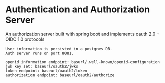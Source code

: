 <h1> 
    Authentication and Authorization Server
</h1>

<p>
    An authorization server built with spring boot and implements oauth 2.0 + OIDC 1.0 protocols

    User information is persisted in a postgres DB.
    Auth server runs on port 8081.

    openid information endpoint: basurl/.well-known/openid-configuration
    jwk key set: baseurl/oauth2/jwks
    token endpoint: baseurl/oauth2/token
    authorization endpoint: baseurl/oauth2/authorize


</p>
